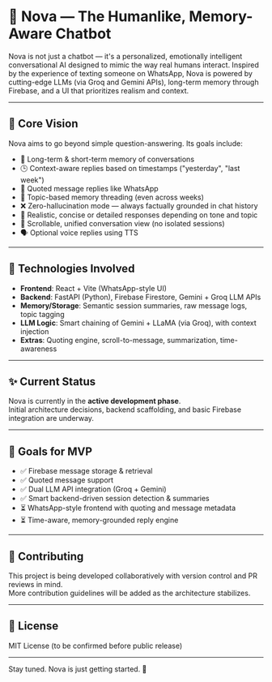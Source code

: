 # 🌟 Nova — The Humanlike, Memory-Aware Chatbot

Nova is not just a chatbot — it's a personalized, emotionally intelligent conversational AI designed to mimic the way real humans interact. Inspired by the experience of texting someone on WhatsApp, Nova is powered by cutting-edge LLMs (via Groq and Gemini APIs), long-term memory through Firebase, and a UI that prioritizes realism and context.

---

## 🚀 Core Vision

Nova aims to go beyond simple question-answering. Its goals include:

- 🧠 Long-term & short-term memory of conversations
- 🕒 Context-aware replies based on timestamps ("yesterday", "last week")
- 🔁 Quoted message replies like WhatsApp
- 🧵 Topic-based memory threading (even across weeks)
- ❌ Zero-hallucination mode — always factually grounded in chat history
- 🤖 Realistic, concise or detailed responses depending on tone and topic
- 📜 Scrollable, unified conversation view (no isolated sessions)
- 🗣️ Optional voice replies using TTS

---

## 🔧 Technologies Involved

- **Frontend**: React + Vite (WhatsApp-style UI)
- **Backend**: FastAPI (Python), Firebase Firestore, Gemini + Groq LLM APIs
- **Memory/Storage**: Semantic session summaries, raw message logs, topic tagging
- **LLM Logic**: Smart chaining of Gemini + LLaMA (via Groq), with context injection
- **Extras**: Quoting engine, scroll-to-message, summarization, time-awareness

---

## ✨ Current Status

Nova is currently in the **active development phase**.  
Initial architecture decisions, backend scaffolding, and basic Firebase integration are underway.

---

## 📌 Goals for MVP

- ✅ Firebase message storage & retrieval
- ✅ Quoted message support
- ✅ Dual LLM API integration (Groq + Gemini)
- ✅ Smart backend-driven session detection & summaries
- ⏳ WhatsApp-style frontend with quoting and message metadata
- ⏳ Time-aware, memory-grounded reply engine

---

## 🤝 Contributing

This project is being developed collaboratively with version control and PR reviews in mind.  
More contribution guidelines will be added as the architecture stabilizes.

---

## 🧾 License

MIT License (to be confirmed before public release)

---

Stay tuned. Nova is just getting started. 🌠